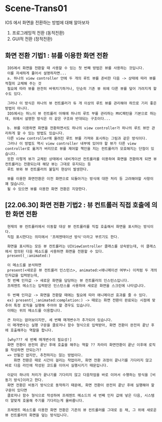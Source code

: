 # Scene-Trans01
IOS 에서 화면을 전환하는 방법에 대해 알아보자
1. 프로그레밍적 전환 (동적전환)
2. GUI적 전환 (정적전환) 

## 화면 전환 기법1 : 뷰를 이용한 화면 전환
     IOS에서 화면을 전환할 때 사용할 수 있는 첫 번째 방법은 뷰를 사용하는 것입니다.
     이를 자세하게 풀어서 설명하자면...
     a. 하나의 view controller 안에 두 개의 루트 뷰를 준비한 다음 -> 상태에 따라 뷰를 적절히 교체해 주는 것
     필요에 따라 뷰를 완전히 바꿔치기하거나, 단순히 기존 뷰 위에 다른 뷰를 덮어 가려지게 할 수도 있다.
     
     그러나 이 방식은 하나의 뷰 컨트롤러가 듀 개 이상의 루트 뷰를 관리해야 하므로 기리 좋은 방법이 아니다.
     IOS에서는 하느이 뷰 컨트롤러 아해에 하나의 루트 부를 관리하는 MVC패턴을 기본으로 하는데, 위에서 설명한 방식은 이 같은 구조와 반대되는 구조이다...
     
     b. 뷰를 이용하면 화면을 전환하면서도 하나의 view controller가 하나의 루트 뷰만 관리하게 할 수 있는 방법도 있습니다.
     다른 view controller에 올려진 루트 뷰를 가져와 표시하는 그림과 같은 방식이다.
     그러나 이 방법도 역시 view controller 내부에 있어야 할 뷰가 다른 view controller로 옮겨가 버리므로 뷰를 제어할 책인을 지는 컨트롤러가 모호해지는 단점이 있습니다.
     또한 이렇게 뷰가 교체된 상태에서 내비게이션 컨트롤러를 이용하여 화면을 전환하게 되면 뷰 컨트롤러는 전환되는데 해당 뷰는 그대로 유지되는 등
     루트 뷰와 뷰 컨트롤러의 불일치 현상이 발생한다.
     
     뷰를 이용한 화면전환은 이전 화면으로 되돌아가는 방식에 대한 처리 등 고려해야할 사항이 꽤 많습니다.
     될 수 있으면 뷰를 이용한 화면 전환은 지양한다.
     
## [22.06.30] 화면 전환 기법2 : 뷰 컨트롤러 직접 호출에 의한 화면 전환
     현재의 뷰 컨트롤러에서 이동할 대상 뷰 컨트롤러를 직접 호출해서 화면을 표시하는 방식이다.
     직접 표시한다는 의미에서 '프레젠테이션 방식'이라고 부르기도 한다.
     
     화면을 표시하는 모든 뷰 컨트롤러는 UIViewController 클래스를 상속받는데, 이 클래스에서 정의된 다음 메소드를 사용하면 화면을 전환할 수 있다.
     present(_:animated:)
     
     이 메소드를 분석하면
     present(<새로운 뷰 컨트롤러 인스턴스>, animated:<애니메이션 여부>) 이처럼 두 개의 인자값을 입력받는데,
     첫 번째 인자값 -> 새로운 화면을 담당하는 뷰 컨트롤러의 인스턴스입니다.
     프레젠트 메소드는 입력받은 인스턴스를 사용하여 새로운 화면을 스크린에 나타냅니다.
     
     두 번째 인자값 -> 화면을 전환할 때에는 필요에 따라 애니메이션 효과를 줄 수 있다.
     ex) present(_:animated:completion:) -> 때로는 화면 전환이 완료되는 시점에 맞추어 특정 로직을 실행해 주어야 할 경우도 있습니다.
     이때는 위의 메소드를 이용합니다.
     
     큰 차이는 없어보이지만, 세 번째 매개변수가 추가되어 있습니다.
     이 매개변수는 실행 구문을 클로저나 함수 형식으로 입력받아, 화면 전환이 완전히 끝난 후에 호출해주는 역할을 합니다.
     
     [why??? 새 번째 매개변수의 필요성!]
     화면 전환이 완전히 끝난 후에 호출을 해주는 역할 ?? 차라리 화면전환이 끝난 이후에 로직을 작성하면 안되는가?
     => 안될건 없지만, 추천하지는 않는 방법이다.
        화면 전환은 때로 시간이 걸리는 작업이라, 화면 전환 과정이 끝나기를 기다리지 않고 바로 다음 라인에 작성된 코드를 이어서 실행시키기 때문입니다.
     
     이같이 하나의 처리가 끝나기를 기다리지 않고 다음작업을 바로 이어서 수행하는 방식을 [비동기 방식]이라고 한다.
     화면 전환은 비동기 방식으로 동작하기 때문에, 화면 전환이 완전히 끝난 후에 실행해야 할 구문이 있다면
     클로저나 함수 형식으로 작성하여 프레젠트 메소드의 세 번째 인자 값에 넣은 다음, 시스템이 알맞게 호울해 주기를 기다리는게 올바릅니다.
     
     프레젠트 메소드를 이용한 화면 전환은 기존의 뷰 컨트롤러를 그대로 둔 채, 그 위에 새로운 뷰 컨트롤러의 화면을 덮는 방식입니다.

